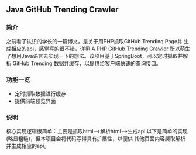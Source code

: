 ## Java GitHub Trending Crawler
### 简介
之前看了认识的学长的一篇博文，是关于用PHP抓取GitHub Trending Page并
生成相应的api，感觉写的很不错，详见
[A PHP GitHub Trending Crawler](https://kangzubin.com/github-trending-crawler/)
所以萌生了想用Java语言去实现一下的想法。该项目基于SpringBoot，可以定时抓取并解析
GitHub Trending 数据并缓存，以提供给客户端快速的查询接口。
### 功能一览
- 定时抓取数据进行缓存
- 提供前端预览界面
### 说明
核心实现逻辑很简单：主要是抓取html-->解析html-->生成api
以下是简单的实现(略显粗糙)，但本项目会将代码写得具有扩展性，以便供
其他页面内容爬取解析并生成相应的api。
